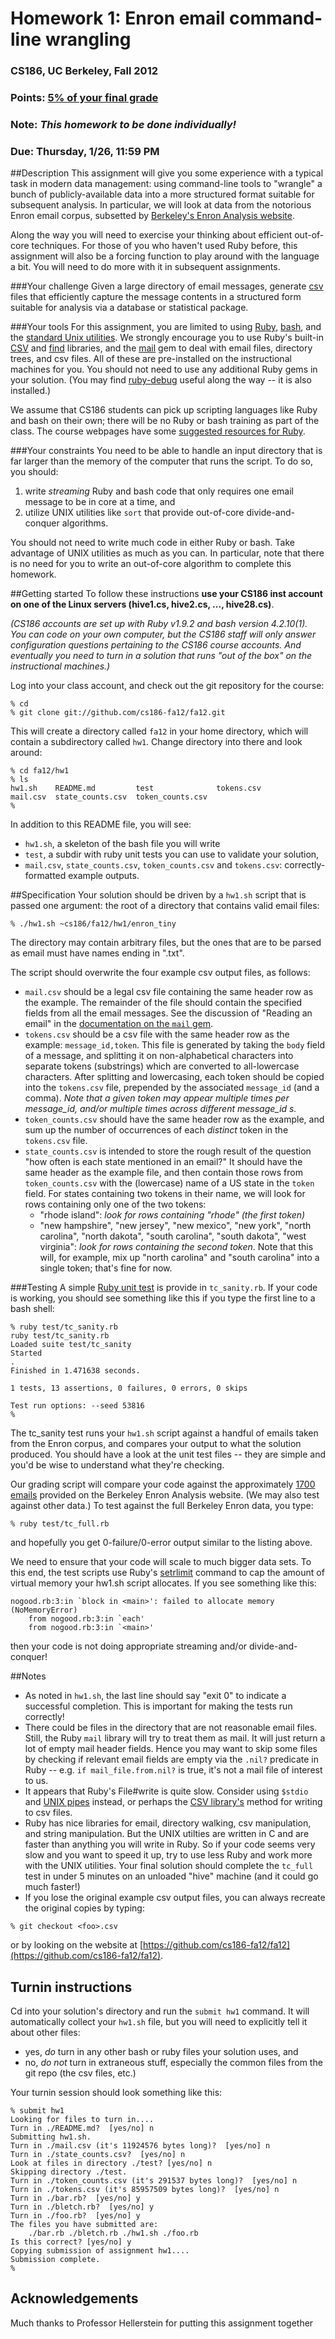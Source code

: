 # Homework 1: Enron email command-line wrangling 
### CS186, UC Berkeley, Fall 2012
### Points: [5% of your final grade](https://sites.google.com/a/cs.berkeley.edu/cs186-fa12/basic-info/grading-info)
### Note: *This homework to be done individually!*
### Due: Thursday, 1/26, 11:59 PM

##Description
This assignment will give you some experience with a typical task in modern data management:
using command-line tools to "wrangle" a bunch of publicly-available data into a more structured 
format suitable for subsequent analysis.  In particular, we will 
look at data from the notorious Enron email corpus, subsetted by
 [Berkeley's Enron Analysis website](http://bailando.sims.berkeley.edu/enron_email.html).
 
Along the way you will need to exercise your thinking about efficient out-of-core
techniques.  For those of you who haven't used Ruby before, this assignment will also be a forcing function to 
play around with the language a bit.  You will need to do more with it in subsequent assignments.

###Your challenge
Given a large directory of email messages, generate [csv](http://en.wikipedia.org/wiki/Comma-separated_values) files 
that efficiently capture the message contents in a structured form suitable for analysis via a database 
or statistical package.

###Your tools
For this assignment, you are limited to using [Ruby](http://ruby-lang.org), [bash](http://www.gnu.org/software/bash/), and the [standard Unix utilities](http://en.wikipedia.org/wiki/List_of_Unix_utilities).  We strongly encourage you to use Ruby's built-in [CSV](http://ruby-doc.org/stdlib-1.9.2/libdoc/csv/rdoc/CSV.html) and [find](http://ruby-doc.org/stdlib-1.9.2/libdoc/find/rdoc/Find.html) libraries, and the [mail](https://github.com/mikel/mail/blob/master/README.md) gem to deal with email files, directory trees, and csv files.  All of these are pre-installed on the instructional machines for you.  You should not need to use any additional Ruby gems in your solution. (You may find [ruby-debug](http://bashdb.sourceforge.net/ruby-debug.html) useful along the way -- it is also installed.)

We assume that CS186 students can pick up scripting languages like Ruby and bash on their own; there will be no Ruby or bash training as part of the class.  The course webpages have some [suggested resources for Ruby](https://sites.google.com/a/cs.berkeley.edu/cs186-s12/basic-info).

###Your constraints
You need to be able to handle an input directory that is far larger than the memory of the computer that runs the script.  To do so, you should:

1. write *streaming* Ruby and bash code that only requires one email message to be in core at a time, and
2. utilize UNIX utilities like `sort` that provide out-of-core divide-and-conquer algorithms.  


You should not need to write much code in either Ruby or bash.  Take advantage of UNIX utilities as much as you can.  In particular, note that there is no need for you to write an out-of-core algorithm to complete this homework.

##Getting started
To follow these instructions **use your CS186 inst account on one of the Linux servers (hive1.cs, hive2.cs, ..., hive28.cs)**. 

*(CS186 accounts are set up with Ruby v1.9.2 and bash version 4.2.10(1). You can code on your own computer, but the CS186 staff will only answer configuration questions pertaining to the CS186 course accounts.  And eventually you need to turn in a solution that runs "out of the box" on the instructional machines.)*

Log into your class account, and check out the git repository for the course:

    % cd
    % git clone git://github.com/cs186-fa12/fa12.git

This will create a directory called `fa12` in your home directory, which will contain a subdirectory called `hw1`. Change directory into there and look around:

    % cd fa12/hw1
    % ls
    hw1.sh    README.md         test              tokens.csv
    mail.csv  state_counts.csv  token_counts.csv
    %

In addition to this README file, you will see:

* `hw1.sh`, a skeleton of the bash file you will write
* `test`, a subdir with ruby unit tests you can use to validate your solution,
* `mail.csv`, `state_counts.csv`, `token_counts.csv` and `tokens.csv`:
   correctly-formatted example outputs.


##Specification
Your solution should be driven by a `hw1.sh` script that is passed one argument: the root of a directory that contains valid email files:

    % ./hw1.sh ~cs186/fa12/hw1/enron_tiny
    
The directory may contain arbitrary files, but the ones that are to be parsed as email must have names ending in ".txt".

The script should overwrite the four example csv output files, as follows:

* `mail.csv` should be a legal csv file containing the same header row as the example.  The remainder of the file should contain the specified fields from all the email messages.  See the discussion of "Reading an email" in the [documentation on the `mail` gem](https://github.com/mikel/mail/blob/master/README.md).
* `tokens.csv` should be a csv file with the same header row as the example: `message_id,token`.  This file is generated by taking the `body` field of a message, and splitting it on non-alphabetical characters into separate tokens (substrings) which are converted to all-lowercase characters.  After splitting and lowercasing, each token should be copied into the `tokens.csv` file, prepended by the associated `message_id` (and a comma).  *Note that a given token may appear multiple times per message\_id, and/or multiple times across different message\_id  s.*
* `token_counts.csv` should have the same header row as the example, and sum up the number of occurrences of each *distinct* token in the `tokens.csv` file.
* `state_counts.csv` is intended to store the rough result of the question "how often is each state mentioned in an email?" It should have the same header as the example file, and then contain those rows from `token_counts.csv` with the (lowercase) name of a US state in the `token` field.  For states containing two tokens in their name, we will look for rows containing only one of the two tokens:
    * "rhode island": *look for rows containing "rhode" (the first token)*
    * "new hampshire", "new jersey", "new mexico", "new york", "north carolina", "north dakota", "south carolina", "south dakota", "west virginia": *look for rows containing the second token*.  Note that this will, for example, mix up "north carolina" and "south carolina" into a single token; that's fine for now.
	
###Testing
A simple [Ruby unit test](http://en.wikibooks.org/wiki/Ruby_Programming/Unit_testing) is provide in `tc_sanity.rb`.  If your code is working, you should see something like this if you type the first line to a bash shell:

    % ruby test/tc_sanity.rb
    ruby test/tc_sanity.rb 
    Loaded suite test/tc_sanity
    Started
    .
    Finished in 1.471638 seconds.

    1 tests, 13 assertions, 0 failures, 0 errors, 0 skips

    Test run options: --seed 53816
    %

The tc_sanity test runs your `hw1.sh` script against a handful of emails taken from the Enron corpus, and compares your output to what the solution produced.  You should have a look at the unit test files -- they are simple and you'd be wise to understand what they're checking.

Our grading script will compare your code against the approximately [1700 emails](http://bailando.sims.berkeley.edu/enron/enron_with_categories.tar.gz) provided on the Berkeley Enron Analysis website.  (We may also test against other data.)  To test against the full Berkeley Enron data, you type:

    % ruby test/tc_full.rb

and hopefully you get 0-failure/0-error output similar to the listing above.  

We need to ensure that your code will scale to much bigger data sets.  To this end, the test scripts use Ruby's [setrlimit](http://www.ruby-doc.org/core-1.9.2/Process.html#method-c-setrlimit) command to cap the amount of virtual memory your hw1.sh script allocates.  If you see something like this:

    nogood.rb:3:in `block in <main>': failed to allocate memory (NoMemoryError)
		from nogood.rb:3:in `each'
		from nogood.rb:3:in `<main>'
		
then your code is not doing appropriate streaming and/or divide-and-conquer!

##Notes
* As noted in `hw1.sh`, the last line should say "exit 0" to indicate a successful completion.  This is important for making the tests run correctly!
* There could be files in the directory that are not reasonable email files.  Still, the Ruby `mail` library will try to treat them as mail.  It will just return a lot of empty mail header fields.  Hence you may want to skip some files by checking if relevant email fields are empty via the `.nil?` predicate in Ruby -- e.g. `if mail_file.from.nil?` is true, it's not a mail file of interest to us.
* It appears that Ruby's File#write is quite slow.  Consider using `$stdio` and [UNIX pipes](http://en.wikipedia.org/wiki/Pipeline_(Unix)) instead, or perhaps the [CSV library's](http://ruby-doc.org/stdlib-1.9.2/libdoc/csv/rdoc/CSV.html) method for writing to csv files.
* Ruby has nice libraries for email, directory walking, csv manipulation, and string manipulation.  But the UNIX utilties are written in C and are faster than anything you will write in Ruby.  So if your code seems very slow and you want to speed it up, try to use less Ruby and work more with the UNIX utilities.  Your final solution should complete the `tc_full` test in under 5 minutes on an unloaded "hive" machine (and it could go much faster!)
* If you lose the original example csv output files, you can always recreate the original copies by typing:
```
% git checkout <foo>.csv
```
or by looking on the website at [https://github.com/cs186-fa12/fa12](https://github.com/cs186-fa12/fa12).

## Turnin instructions
Cd into your solution's directory and run the `submit hw1` command.  It will automatically collect your `hw1.sh` file, but you will need to explicitly tell it about other files:

* yes, *do* turn in any other bash or ruby files your solution uses, and 
* no, *do not* turn in extraneous stuff, especially the common files from the git repo (the csv files, etc.)  

Your turnin session should look something like this:

    % submit hw1
	Looking for files to turn in....
	Turn in ./README.md?  [yes/no] n
	Submitting hw1.sh.
	Turn in ./mail.csv (it's 11924576 bytes long)?  [yes/no] n
	Turn in ./state_counts.csv?  [yes/no] n
	Look at files in directory ./test? [yes/no] n
	Skipping directory ./test.
	Turn in ./token_counts.csv (it's 291537 bytes long)?  [yes/no] n
	Turn in ./tokens.csv (it's 85957509 bytes long)?  [yes/no] n
	Turn in ./bar.rb?  [yes/no] y
	Turn in ./bletch.rb?  [yes/no] y
	Turn in ./foo.rb?  [yes/no] y
	The files you have submitted are:
		./bar.rb ./bletch.rb ./hw1.sh ./foo.rb 
	Is this correct? [yes/no] y
	Copying submission of assignment hw1....
	Submission complete.
	%
	
## Acknowledgements
Much thanks to Professor Hellerstein for putting this assignment together